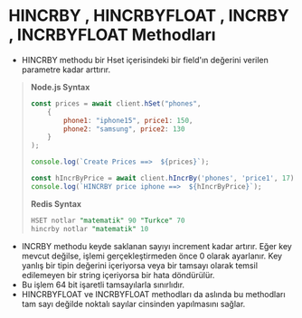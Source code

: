 # HINCRBY , HINCRBYFLOAT , INCRBY , INCRBYFLOAT Methodları

* HINCRBY methodu bir Hset içerisindeki bir field'ın değerini verilen parametre kadar arttırır.
> <b>Node.js Syntax</b>
> ````javascript
> const prices = await client.hSet("phones",
>     {
>         phone1: "iphone15", price1: 150,
>         phone2: "samsung", price2: 130
>     }
> );
>
> console.log(`Create Prices ==>  ${prices}`);
>
> const hIncrByPrice = await client.hIncrBy('phones', 'price1', 17);
> console.log(`HINCRBY price iphone ==>  ${hIncrByPrice}`);
> ````
> <b>Redis Syntax</b>
> ````SQL
> HSET notlar "matematik" 90 "Turkce" 70
> hincrby notlar "matematik" 10
> ````

* INCRBY methodu keyde saklanan sayıyı increment kadar artırır. Eğer key mevcut değilse, işlemi gerçekleştirmeden önce
  0 olarak ayarlanır. Key yanlış bir tipin değerini içeriyorsa veya bir tamsayı olarak temsil edilemeyen bir string
  içeriyorsa bir hata döndürülür.
* Bu işlem 64 bit işaretli tamsayılarla sınırlıdır.
* HINCRBYFLOAT ve INCRBYFLOAT methodları da aslında bu methodları tam sayı değilde noktalı sayılar cinsinden yapılmasını
  sağlar.